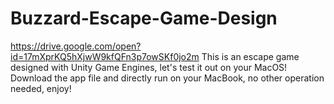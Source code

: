 # Buzzard-Escape-Game-Design
https://drive.google.com/open?id=17mXprKQ5hXjwW9kfQFn3p7owSKf0jo2m
This is an escape game designed with Unity Game Engines, let's test it out on your MacOS!
Download the app file and directly run on your MacBook, no other operation needed, enjoy!

